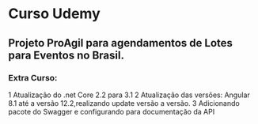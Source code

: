 # Curso Udemy
## Projeto ProAgil para agendamentos de Lotes para Eventos no Brasil.
### Extra Curso:
1 Atualização do .net Core 2.2 para 3.1
2 Atualização das versões: Angular 8.1 até a versão 12.2,realizando update versão a versão.
3 Adicionando pacote do Swagger e configurando para documentação da API
